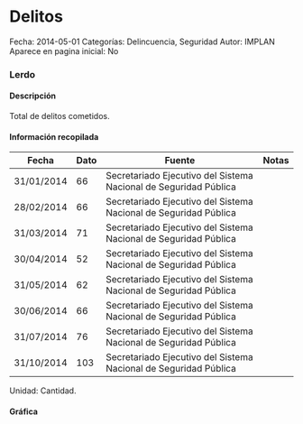 Delitos
=====

Fecha: 2014-05-01
Categorías: Delincuencia, Seguridad
Autor: IMPLAN
Aparece en pagina inicial: No

### Lerdo

#### Descripción

Total de delitos cometidos.

<!-- break -->

#### Información recopilada

<table class="table table-hover table-bordered matriz">
  <thead>
    <tr><th>Fecha</th><th>Dato</th><th>Fuente</th><th>Notas</th></tr>
  </thead>
  <tbody>
    <tr><td class="centrado">31/01/2014</td><td class="derecha">66</td><td>Secretariado Ejecutivo del Sistema Nacional de Seguridad Pública</td><td></td></tr>
    <tr><td class="centrado">28/02/2014</td><td class="derecha">66</td><td>Secretariado Ejecutivo del Sistema Nacional de Seguridad Pública</td><td></td></tr>
    <tr><td class="centrado">31/03/2014</td><td class="derecha">71</td><td>Secretariado Ejecutivo del Sistema Nacional de Seguridad Pública</td><td></td></tr>
    <tr><td class="centrado">30/04/2014</td><td class="derecha">52</td><td>Secretariado Ejecutivo del Sistema Nacional de Seguridad Pública</td><td></td></tr>
    <tr><td class="centrado">31/05/2014</td><td class="derecha">62</td><td>Secretariado Ejecutivo del Sistema Nacional de Seguridad Pública</td><td></td></tr>
    <tr><td class="centrado">30/06/2014</td><td class="derecha">66</td><td>Secretariado Ejecutivo del Sistema Nacional de Seguridad Pública</td><td></td></tr>
    <tr><td class="centrado">31/07/2014</td><td class="derecha">76</td><td>Secretariado Ejecutivo del Sistema Nacional de Seguridad Pública</td><td></td></tr>
    <tr><td class="centrado">31/10/2014</td><td class="derecha">103</td><td>Secretariado Ejecutivo del Sistema Nacional de Seguridad Pública</td><td></td></tr>
  </tbody>
</table>

Unidad: Cantidad.

#### Gráfica

<div id="graficaDatos" class="grafica"></div>
<script>
  // Gráfica
  if (typeof vargraficaDatos === 'undefined') {
    vargraficaDatos = Morris.Line({
      element: 'graficaDatos',
      data: [{ fecha: '2014-01-31', dato: 66 },{ fecha: '2014-02-28', dato: 66 },{ fecha: '2014-03-31', dato: 71 },{ fecha: '2014-04-30', dato: 52 },{ fecha: '2014-05-31', dato: 62 },{ fecha: '2014-06-30', dato: 66 },{ fecha: '2014-07-31', dato: 76 },{ fecha: '2014-10-31', dato: 103 }],
      xkey: 'fecha',
      ykeys: ['dato'],
      labels: ['Dato'],
      lineColors: ['#FF5B02'],
      xLabelFormat: function(d) { return d.getDate()+'/'+(d.getMonth()+1)+'/'+d.getFullYear(); },
      dateFormat: function(ts) { var d = new Date(ts); return d.getDate() + '/' + (d.getMonth() + 1) + '/' + d.getFullYear(); }
    });
  }
</script>
